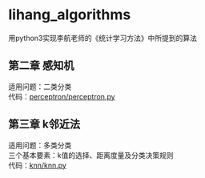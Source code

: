 # lihang_algorithms
用python3实现李航老师的《统计学习方法》中所提到的算法

## 第二章 感知机
适用问题：二类分类
<br>代码：[perceptron/perceptron.py](https://github.com/fuqiuai/lihang_algorithms/blob/master/perceptron/perceptron.py)

## 第三章 k邻近法
适用问题：多类分类
<br>三个基本要素：k值的选择、距离度量及分类决策规则
<br>代码：[knn/knn.py](https://github.com/fuqiuai/lihang_algorithms/blob/master/knn/knn.py)